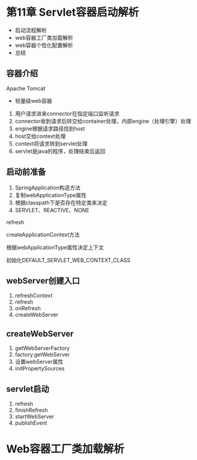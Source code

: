 # 第11章 Servlet容器启动解析

- 启动流程解析
- web容器工厂类加载解析
- web容器个性化配置解析
- 总结

## 容器介绍

Apache Tomcat

- 轻量级web容器



1. 用户请求进来connector在指定端口监听请求
2. connector收到请求后转交给container处理，内部engine（处理引擎）处理
3. engine根据请求路径找到host
4. host交给context处理
5. context将请求转到servlet处理
6. servlet是java的程序，处理结束后返回



## 启动前准备

1. SpringApplication构造方法
2. 复制webApplicationType属性
3. 根据classpath下是否存在特定类来决定
4. SERVLET、REACTIVE、NONE



refresh

createApplicationContext方法

根据webApplicationType属性决定上下文

初始化DEFAULT_SERVLET_WEB_CONTEXT_CLASS



## webServer创建入口

1. refreshContext
2. refresh
3. onRefresh
4. createWebServer

## createWebServer

1. getWebServerFactory
2. factory.getWebServer
3. 设置webServer属性
4. initPropertySources

## servlet启动

1. refresh
2. finishRefresh
3. startWebServer
4. publishEvent



# Web容器工厂类加载解析






